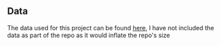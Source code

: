 ## Data
The data used for this project can be found [here](https://archive.ics.uci.edu/dataset/502/online+retail+ii), I have not included the data as part of the repo as it would inflate the repo's size 
